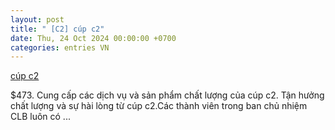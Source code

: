 ```yaml
---
layout: post
title: " [C2] cúp c2"
date: Thu, 24 Oct 2024 00:00:00 +0700
categories: entries VN
---
```

[cúp c2](https://hnue.edu.vn/VoIcTqidU.html)

$473. Cung cấp các dịch vụ và sản phẩm chất lượng của cúp c2. Tận hưởng chất lượng và sự hài lòng từ cúp c2.Các thành viên trong ban chủ nhiệm CLB luôn có ...

